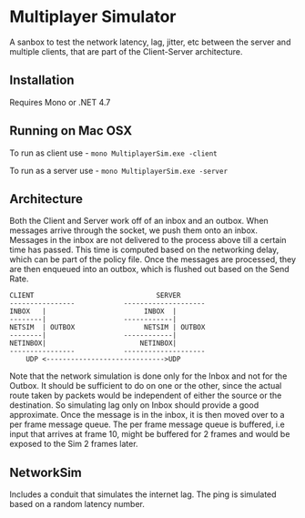 # Multiplayer Simulator
A sanbox to test the network latency, lag, jitter, etc between the server and multiple clients, that are part of the Client-Server architecture. 

## Installation
Requires Mono or .NET 4.7 

## Running on Mac OSX
To run as client use - `mono MultiplayerSim.exe -client`

To run as a server use - `mono MultiplayerSim.exe -server`

## Architecture
Both the Client and Server work off of an inbox and an outbox. When messages arrive through the socket, we push them onto an inbox. Messages in the inbox are not delivered to the process above till a certain time has passed. This time is computed based on the networking delay, which can be part of the policy file.
Once the messages are processed, they are then enqueued into an outbox, which is flushed out based on the Send Rate.

```
CLIENT                              SERVER
----------------            --------------------
INBOX   |                        INBOX  |
--------|                   ------------|  
NETSIM  | OUTBOX                 NETSIM | OUTBOX
--------|                   ------------|
NETINBOX|                       NETINBOX|
----------------            --------------------
    UDP <----------------------------->UDP

```
Note that the network simulation is done only for the Inbox and not for the Outbox. It should be sufficient to do on one or the other, since the actual route taken by packets would be independent of either the source or the destination. So simulating lag only on Inbox should provide a good approximate.
Once the message is in the inbox, it is then moved over to a per frame message queue. The per frame message queue is buffered, i.e input that arrives at frame 10, might be buffered for 2 frames and would be exposed to the Sim 2 frames later.

## NetworkSim
Includes a conduit that simulates the internet lag. The ping is simulated based on a random latency number. 

